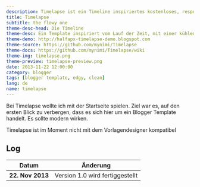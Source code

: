 ```yaml
---
description: Timelapse ist ein Timeline inspiriertes kostenloses, responsives Blogger Template
title: Timelapse
subtitle: the flowy one
theme-desc-head: Die Timeline
theme-desc: Ein Template inspiriert vom Lauf der Zeit, mit einer kühlen Farbpalette
theme-demo: http://halfapx-timelapse-demo.blogspot.com
theme-source: https://github.com/mynimi/Timelapse
theme-docs: https://github.com/mynimi/Timelapse/wiki
theme-img: timelapse.png
theme-preview: timelapse-preview.png
date: 2013-11-22 12:00:00
category: blogger
tags: [blogger template, edgy, clean]
lang: de
name: timelapse
---
```


Bei Timelapse wollte ich mit der Startseite spielen. Ziel war es, auf den ersten Blick zu verbergen, dass es sich hier um ein Blogger Template handelt. Es sollte modern wirken.

Timelapse ist im Moment nicht mit dem Vorlagendesigner kompatibel

## Log

Datum | Änderung
--- | ---
**22. Nov 2013** | Version 1.0 wird fertiggestellt